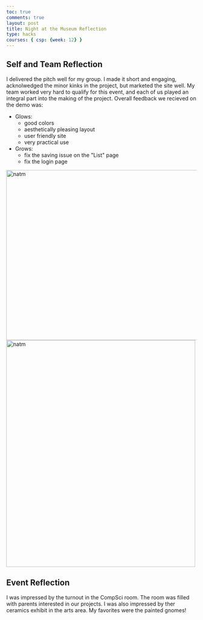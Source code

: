 ```yaml
---
toc: true
comments: true
layout: post
title: Night at the Museum Reflection
type: hacks
courses: { csp: {week: 12} }
---
```


## Self and Team Reflection

I delivered the pitch well for my group. I made it short and engaging, acknolwedged the minor kinks in the project, but marketed the site well. My team worked very hard to qualify for this event, and each of us played an integral part into the making of the project. Overall feedback we recieved on the demo was:
- Glows:
    - good colors
    - aesthetically pleasing layout 
    - user friendly site
    - very practical use  
- Grows:
    - fix the saving issue on the "List" page 
    - fix the login page 

<img src="{{ site.baseurl }}/images/night1.jpg" alt="natm" width="600" height="450">
<br>
<img src="{{ site.baseurl }}/images/night2.jpg" alt="natm" width="500" height="600">

## Event Reflection 

I was impressed by the turnout in the CompSci room. The room was filled with parents interested in our projects. I was also impressed by ther ceramics exhibit in the arts area. My favorites were the painted gnomes! 